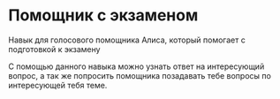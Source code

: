 # Помощник с экзаменом
Навык для голосового помощника Алиса, который помогает с подготовкой к экзамену

С помощью данного навыка можно узнать ответ на интересующий вопрос, а так же попросить помощника позадавать тебе вопросы по интересующей тебя теме.
